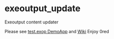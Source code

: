 # exeoutput_update
Exeoutput content updater

Please see [test.exop DemoApp](../tree/master/exeoutput/) and [Wiki](../wiki) 
Enjoy
0red
